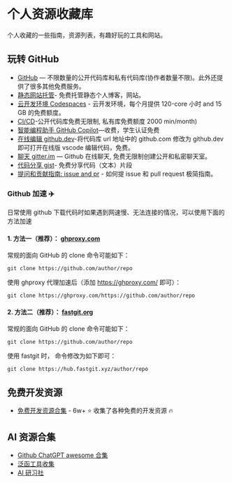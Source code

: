 # 个人资源收藏库

个人收藏的一些指南，资源列表，有趣好玩的工具和网站。

## 玩转 GitHub

* [GitHub](https://github.com/) — 不限数量的公开代码库和私有代码库(协作者数量不限)。此外还提供了很多其他免费服务。
* [静态网站托管](https://pages.github.com)- 免费托管静态个人博客，网站。
* [云开发环境 Codespaces](https://github.com/codespaces) - 云开发环境，每个月提供 120-core 小时 and 15 GB 的免费额度。
* [CI/CD](https://github.com/features/actions)-公开代码库免费无限制, 私有库免费额度 2000 min/month)
* [智能编程助手 GitHub Copilot](https://github.com/features/copilot)—收费，学生认证免费
* [在线编辑 github.dev](https://github.dev)-将代码库 url 地址中的 github.com 修改为  github.dev 即可打开在线版 vscode 编辑代码，免费。
* [聊天 gitter.im](https://gitter.im/) — Github 在线聊天, 免费无限制创建公开和私密聊天室。  
* [代码分享 gist](https://gist.github.com/)- 免费分享代码（文本）片段
* [提问和贡献指南: issue and pr](https://github.com/datawhalechina/DOPMC/blob/main/GITHUB.md) - 如何提 issue 和 pull request 极简指南。
### Github 加速 ✈️

日常使用 github 下载代码时如果遇到网速慢、无法连接的情况，可以使用下面的方法加速

#### 1. 方法一（推荐）： [ghproxy.com](https://ghproxy.com/)

常规的面向 GitHub 的 clone 命令可能如下：
```
git clone https://github.com/author/repo
```
使用 ghproxy 代理加速后（添加 https://ghproxy.com/ 即可）：
```
git clone https://ghproxy.com/https://github.com/author/repo
```

#### 2. 方法二（推荐）： [fastgit.org](https://doc.fastgit.org/zh-cn/guide.html)

常规的面向 GitHub 的 clone 命令可能如下：
```
git clone https://github.com/author/repo
```
使用 fastgit 时， 命令修改为如下即可：
```
git clone https://hub.fastgit.xyz/author/repo
```

## 免费开发资源
* [免费开发资源合集](https://github.com/ripienaar/free-for-dev) - 6w+ :star: 收集了各种免费的开发资源 :fire:

## AI 资源合集
* [Github ChatGPT awesome 合集](docs/chatgpt.md)
* [泛函工具收集](https://zl49so8lbq.feishu.cn/wiki/wikcnu3kSXr75E50w8PFefhJMYf)
* [AI 研习社](https://zl49so8lbq.feishu.cn/wiki/wikcnu3kSXr75E50w8PFefhJMYf)

